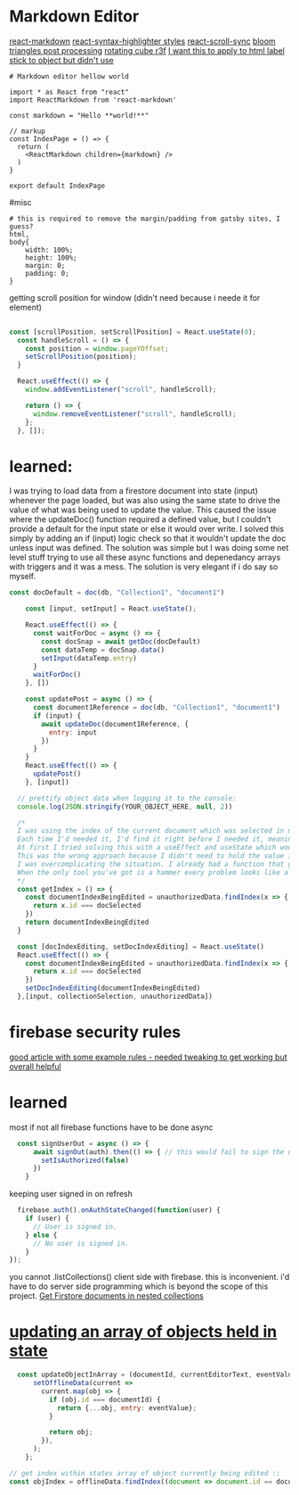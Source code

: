 # Markdown Editor

[react-markdown](https://www.npmjs.com/package/react-markdown)
[react-syntax-highlighter styles](https://react-syntax-highlighter.github.io/react-syntax-highlighter/demo/)
[react-scroll-sync](https://github.com/okonet/react-scroll-sync)
[bloom triangles post processing](https://codesandbox.io/s/jflps?file=/src/App.js)
[rotating cube r3f](https://codesandbox.io/s/github/onion2k/r3f-by-example/tree/develop/examples/hooks/rotating-cube?file=/src/index.js)
[I want this to apply to <Html>](https://github.com/pmndrs/react-postprocessing)
[html label stick to object but didn't use](https://codesandbox.io/s/github/onion2k/r3f-by-example/tree/develop/examples/other/html-labels?file=/src/index.js:259-363)


```shell
# Markdown editor hellow world

import * as React from "react"
import ReactMarkdown from 'react-markdown'

const markdown = "Hello **world!**"

// markup
const IndexPage = () => {
  return (
    <ReactMarkdown children={markdown} />
  )
}

export default IndexPage
```

#misc

```shell
# this is required to remove the margin/padding from gatsby sites, I guess?
html, 
body{
    width: 100%;
    height: 100%;
    margin: 0;
    padding: 0;
}
```


getting scroll position for window (didn't need because i neede it for element)
```js
 
const [scrollPosition, setScrollPosition] = React.useState(0);
  const handleScroll = () => {
    const position = window.pageYOffset;
    setScrollPosition(position);
  }

  React.useEffect(() => {
    window.addEventListener("scroll", handleScroll);

    return () => {
      window.removeEventListener("scroll", handleScroll);
    };
  }, []);
```


# learned:

I was trying to load data from a firestore document into state (input) whenever the page loaded, but was also using the same state to drive the value of what was being used to update the value. This caused the issue where the updateDoc() function required a defined value, but I couldn't provide a default for the input state or else it would over write. I solved this simply by adding an if (input) logic check so that it wouldn't update the doc unless input was defined. The solution was simple but I was doing some net level stuff trying to use all these async functions and depenedancy arrays with triggers and it was a mess. The solution is very elegant if i do say so myself.

```js
const docDefault = doc(db, "Collection1", "document1")

    const [input, setInput] = React.useState();

    React.useEffect(() => {
      const waitForDoc = async () => {
        const docSnap = await getDoc(docDefault)
        const dataTemp = docSnap.data()
        setInput(dataTemp.entry)
      }
      waitForDoc()
    }, [])

    const updatePost = async () => {
      const document1Reference = doc(db, "Collection1", "document1")
      if (input) { 
        await updateDoc(document1Reference, {
          entry: input
        })
      }
    }
    React.useEffect(() => {
      updatePost()
    }, [input])
```

```js
  // prettify object data when logging it to the console:
  console.log(JSON.stringify(YOUR_OBJECT_HERE, null, 2))
```

```js
  /*
  I was using the index of the current document which was selected in multiple places
  Each time I'd needed it, I'd find it right before I needed it, meaning I was repeating code a lot
  At first I tried solving this with a useEffect and useState which would happen with almost every action on the page
  This was the wrong approach because I didn't need to hold the value in state, I just needed to know what it currently is. I only needed to read the index, not write it.
  I was overcomplicating the situation. I already had a function that got the index whenever I needed it, so all I had to do was write that as a normal function, not a useEffect
  When the only tool you've got is a hammer every problem looks like a nail
  */
  const getIndex = () => {
    const documentIndexBeingEdited = unauthorizedData.findIndex(x => {
      return x.id === docSelected
    })
    return documentIndexBeingEdited
  }

  const [docIndexEditing, setDocIndexEditing] = React.useState()
  React.useEffect(() => {
    const documentIndexBeingEdited = unauthorizedData.findIndex(x => {
      return x.id === docSelected
    })
    setDocIndexEditing(documentIndexBeingEdited) 
  },[input, collectionSelection, unauthorizedData])
```

# firebase security rules

[good article with some example rules - needed tweaking to get working but overall helpful](https://medium.com/@juliomacr/10-firebase-realtime-database-rule-templates-d4894a118a98)


# learned

most if not all firebase functions have to be done async

```js
  const signUserOut = async () => {
      await signOut(auth).then(() => { // this would fail to sign the user out unless await is specified
        setIsAuthorized(false)
      })
    }
```
keeping user signed in on refresh
```js
  firebase.auth().onAuthStateChanged(function(user) {
    if (user) {
      // User is signed in.
    } else {
      // No user is signed in.
    }
});
```

you cannot .listCollections() client side with firebase. this is inconvenient.
i'd have to do server side programming which is beyond the scope of this project.
[Get Firstore documents in nested collections](https://cloud.google.com/firestore/docs/samples/firestore-data-get-sub-collections)


# [updating an array of objects held in state](https://bobbyhadz.com/blog/react-update-state-array-of-objects)
```js
  const updateObjectInArray = (documentId, currentEditorText, eventValue) => {
      setOfflineData(current =>
        current.map(obj => {
          if (obj.id === documentId) {
            return {...obj, entry: eventValue};
          }

          return obj;
        }),
      );
    };
```

```js
// get index within states array of object currently being edited ::
const objIndex = offlineData.findIndex((document => document.id == documentId));
```